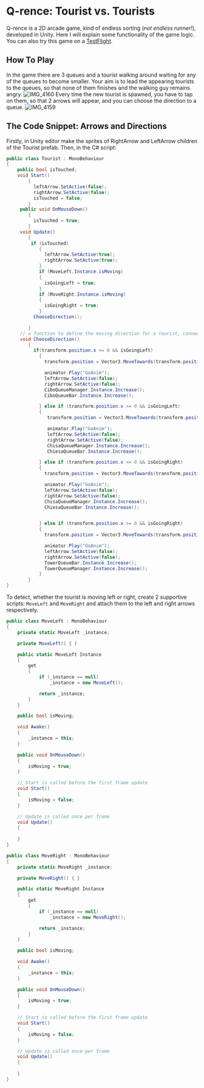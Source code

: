 # Q-rence: Tourist vs. Tourists
Q-rence is a 2D arcade game, kind of endless sorting (*not endless runner!*), developed in Unity. Here I will explain some functionality of the game logic. You can also try this game on a [TestFlight](https://testflight.apple.com/join/yRu6w645).
## How To Play
In the game there are 3 queues and a tourist walking around waiting for any of the queues to become smaller. Your aim is to lead the appearing tourists to the queues, so that none of them finishes and the walking guy remains angry.
![IMG_4160](https://user-images.githubusercontent.com/92306135/214847972-e897b7bd-3f82-4a02-952f-7b58aeaf8fe5.PNG)
Every time the new tourist is spawned, you have to tap on them, so that 2 arrows will appear, and you can choose the direction to a queue.
![IMG_4159](https://user-images.githubusercontent.com/92306135/214848713-335de98f-0f1b-4cb2-9a9d-752bfb3fb9d2.PNG)
## The Code Snippet: Arrows and Directions
Firstly, in Unity editor make the sprites of RightArrow and LeftArrow children of the Tourist prefab. Then, in the C# script:
```c#
public class Tourist : MonoBehaviour
{
    public bool isTouched;
    void Start()
        {
          leftArrow.SetActive(false);
          rightArrow.SetActive(false);
          isTouched = false;
        }
     public void OnMouseDown()
        {
          isTouched = true;
        }
     void Update()
        {
         if (isTouched)
            {
              leftArrow.SetActive(true);
              rightArrow.SetActive(true);
            }
            if (MoveLeft.Instance.isMoving)
            {
              isGoingLeft = true;
            }
            if (MoveRight.Instance.isMoving)
            {
              isGoingRight = true;
            }
          ChooseDirection();

        }
     // a function to define the moving direction for a tourist, connectin the tapped arrow, tourist's position and positions of places to visit
     void ChooseDirection()
        {
          if(transform.position.x <= 0 && isGoingLeft)
            {
              transform.position = Vector3.MoveTowards(transform.position, targetCibo, speed * Time.deltaTime);

              animator.Play("GoAnim");
              leftArrow.SetActive(false);
              rightArrow.SetActive(false);
              CiboQueueManager.Instance.Increase();
              CiboQueueBar.Instance.Increase();

            } else if (transform.position.x >= 0 && isGoingLeft)
            {
               transform.position = Vector3.MoveTowards(transform.position, targetChiesa, speed * Time.deltaTime);

               animator.Play("GoAnim");
               leftArrow.SetActive(false);
               rightArrow.SetActive(false);
               ChisaQueueManager.Instance.Increase();
               ChiesaQueueBar.Instance.Increase();

            } else if (transform.position.x <= 0 && isGoingRight)
            {
              transform.position = Vector3.MoveTowards(transform.position, targetChiesa, speed * Time.deltaTime);

              animator.Play("GoAnim");
              leftArrow.SetActive(false);
              rightArrow.SetActive(false);
              ChisaQueueManager.Instance.Increase();
              ChiesaQueueBar.Instance.Increase();


            } else if (transform.position.x >= 0 && isGoingRight)
            {
              transform.position = Vector3.MoveTowards(transform.position, targetTower, speed * Time.deltaTime);

              animator.Play("GoAnim");
              leftArrow.SetActive(false);
              rightArrow.SetActive(false);
              TowerQueueBar.Instance.Increase();
              TowerQueueManager.Instance.Increase();
            }
        }
}
```
To detect, whether the tourist is moving left or right, create 2 supportive scripts: `MoveLeft` and `MoveRight` and attach them to the left and right arrows respectively.
```c#
public class MoveLeft : MonoBehaviour
{
    private static MoveLeft _instance;

    private MoveLeft() { }

    public static MoveLeft Instance
    {
        get
        {
            if (_instance == null)
                _instance = new MoveLeft();

            return _instance;
        }
    }

    public bool isMoving;

    void Awake()
    {
        _instance = this;
    }

    public void OnMouseDown()
    {
        isMoving = true;
    }

    // Start is called before the first frame update
    void Start()
    {
        isMoving = false;
    }

    // Update is called once per frame
    void Update()
    {
       
    }
}
```
```c#
public class MoveRight : MonoBehaviour
{
    private static MoveRight _instance;

    private MoveRight() { }

    public static MoveRight Instance
    {
        get
        {
            if (_instance == null)
                _instance = new MoveRight();

            return _instance;
        }
    }

    public bool isMoving;

    void Awake()
    {
        _instance = this;
    }

    public void OnMouseDown()
    {
        isMoving = true;
    }

    // Start is called before the first frame update
    void Start()
    {
        isMoving = false;
    }

    // Update is called once per frame
    void Update()
    {
       
    }
}
```

